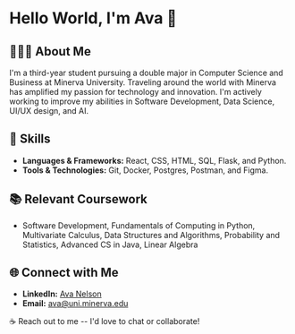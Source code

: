 # Hello World, I'm Ava 👋

## 👩🏼‍💻 About Me
I'm a third-year student pursuing a double major in Computer Science and Business at Minerva University. Traveling around the world with Minerva has amplified my passion for technology and innovation. I'm actively working to improve my abilities in Software Development, Data Science, UI/UX design, and AI.

## 🧰 Skills
- **Languages & Frameworks:** React, CSS, HTML, SQL, Flask, and Python. 
- **Tools & Technologies:** Git, Docker, Postgres, Postman, and Figma. 

## 📚 Relevant Coursework
- Software Development, Fundamentals of Computing in Python, Multivariate Calculus, Data Structures and Algorithms, Probability and Statistics, Advanced CS in Java, Linear Algebra

## 🌐 Connect with Me
- **LinkedIn:** [Ava Nelson](https://www.linkedin.com/in/ava-n3ls0n/)
- **Email:** [ava@uni.minerva.edu](mailto:ava@uni.minerva.edu)

☕️ Reach out to me -- I'd love to chat or collaborate!


